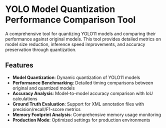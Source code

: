 # YOLO Model Quantization Performance Comparison Tool

A comprehensive tool for quantizing YOLO11 models and comparing their performance against original models. This tool provides detailed metrics on model size reduction, inference speed improvements, and accuracy preservation through quantization.

## Features

- **Model Quantization**: Dynamic quantization of YOLO11 models
- **Performance Benchmarking**: Detailed timing comparisons between original and quantized models
- **Accuracy Analysis**: Model-to-model accuracy comparison with IoU calculations
- **Ground Truth Evaluation**: Support for XML annotation files with precision/recall/F1-score metrics
- **Memory Footprint Analysis**: Comprehensive memory usage monitoring
- **Production Mode**: Optimized settings for production environments

